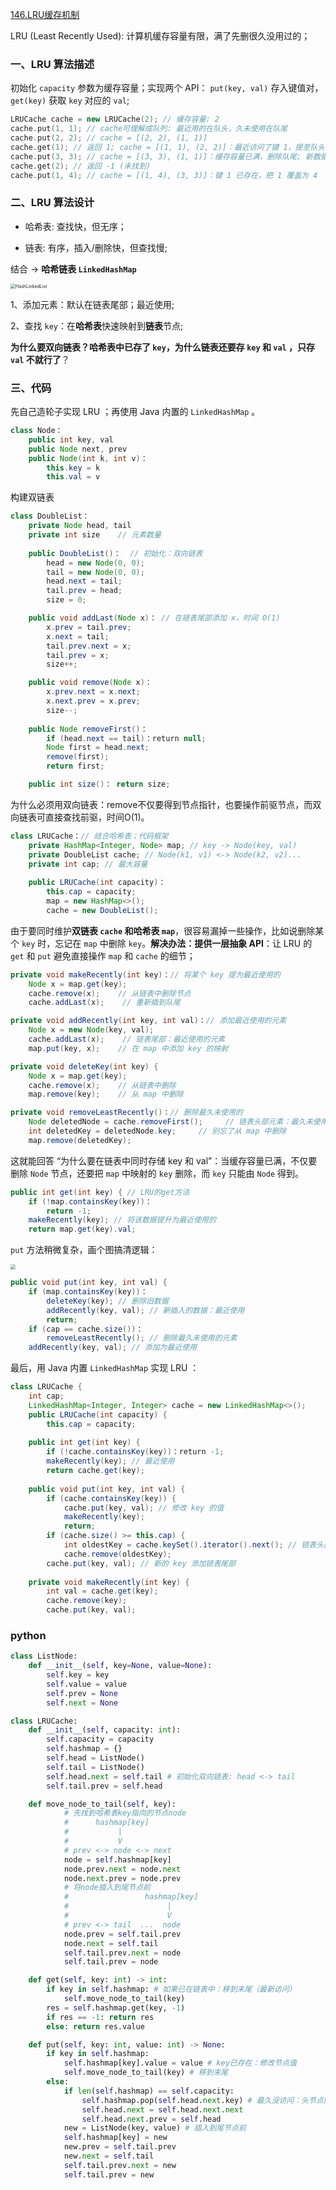 [146.LRU缓存机制](https://leetcode-cn.com/problems/lru-cache/)

LRU (Least Recently Used): 计算机缓存容量有限，满了先删很久没用过的；

### 一、LRU 算法描述

初始化 `capacity` 参数为缓存容量；实现两个 API： `put(key, val)` 存入键值对， `get(key)` 获取 `key` 对应的 `val`;

```cpp
LRUCache cache = new LRUCache(2); // 缓存容量: 2
cache.put(1, 1); // cache可理解成队列: 最近用的在队头，久未使用在队尾
cache.put(2, 2); // cache = [(2, 2), (1, 1)]
cache.get(1); // 返回 1; cache = [(1, 1), (2, 2)]：最近访问了键 1，提至队头
cache.put(3, 3); // cache = [(3, 3), (1, 1)]：缓存容量已满，删除队尾; 新数据插入队头
cache.get(2); // 返回 -1 (未找到)
cache.put(1, 4); // cache = [(1, 4), (3, 3)]：键 1 已存在，把 1 覆盖为 4
```

### 二、LRU 算法设计

- 哈希表: 查找快，但无序；

- 链表: 有序，插入/删除快，但查找慢;

结合 -> **哈希链表 `LinkedHashMap`**

<img src="../pictures/LRU%E7%AE%97%E6%B3%95/4.jpg" alt="HashLinkedList" style="zoom:50%;" />

1、添加元素：默认在链表尾部；最近使用;

2、查找 `key`：在**哈希表**快速映射到**链表**节点;

**为什么要双向链表？哈希表中已存了 `key`，为什么链表还要存 `key` 和 `val` ，只存 `val` 不就行了**？

### 三、代码

先自己造轮子实现 LRU ；再使用 Java 内置的 `LinkedHashMap` 。

```java
class Node：
    public int key, val
    public Node next, prev
    public Node(int k, int v)：
        this.key = k
        this.val = v
```

构建双链表

```java
class DoubleList：
    private Node head, tail
    private int size    // 元素数量
    
    public DoubleList()：  // 初始化：双向链表
        head = new Node(0, 0);
        tail = new Node(0, 0);
        head.next = tail;
        tail.prev = head;
        size = 0;

    public void addLast(Node x)： // 在链表尾部添加 x，时间 O(1)
        x.prev = tail.prev;
        x.next = tail;
        tail.prev.next = x;
        tail.prev = x;
        size++;

    public void remove(Node x)：
        x.prev.next = x.next;
        x.next.prev = x.prev;
        size--;
    
    public Node removeFirst()：
        if (head.next == tail)：return null;
        Node first = head.next;
        remove(first);
        return first;

    public int size()： return size; 
```

为什么必须用双向链表：remove不仅要得到节点指针，也要操作前驱节点，而双向链表可直接查找前驱，时间O(1)。

```java
class LRUCache：// 结合哈希表；代码框架
    private HashMap<Integer, Node> map; // key -> Node(key, val)
    private DoubleList cache; // Node(k1, v1) <-> Node(k2, v2)...
    private int cap; // 最大容量
    
    public LRUCache(int capacity)：
        this.cap = capacity;
        map = new HashMap<>();
        cache = new DoubleList();
```

由于要同时维护**双链表 `cache` 和哈希表 `map`**，很容易漏掉一些操作，比如说删除某个 `key` 时，忘记在 `map` 中删除 `key`。**解决办法：提供一层抽象 API**：让 LRU 的 `get` 和 `put` 避免直接操作 `map` 和 `cache` 的细节；

```java
private void makeRecently(int key)：// 将某个 key 提为最近使用的
    Node x = map.get(key);
    cache.remove(x);    // 从链表中删除节点
    cache.addLast(x);    // 重新插到队尾

private void addRecently(int key, int val)：// 添加最近使用的元素
    Node x = new Node(key, val);
    cache.addLast(x);    // 链表尾部：最近使用的元素
    map.put(key, x);    // 在 map 中添加 key 的映射

private void deleteKey(int key) {
    Node x = map.get(key);
    cache.remove(x);    // 从链表中删除
    map.remove(key);    // 从 map 中删除

private void removeLeastRecently()：// 删除最久未使用的
    Node deletedNode = cache.removeFirst();     // 链表头部元素：最久未使用的
    int deletedKey = deletedNode.key;     // 别忘了从 map 中删除
    map.remove(deletedKey);
```

这就能回答 “为什么要在链表中同时存储 key 和 val”：当缓存容量已满，不仅要删除 `Node` 节点，还要把 `map` 中映射的 `key` 删除，而 `key` 只能由 `Node` 得到。

```java
public int get(int key) { // LRU的get方法
    if (!map.containsKey(key))：
        return -1;
    makeRecently(key); // 将该数据提升为最近使用的
    return map.get(key).val;
```

`put` 方法稍微复杂，画个图搞清逻辑：

<img src="../pictures/LRU算法/put.jpg" style="zoom: 50%;" />

```java
public void put(int key, int val) {
    if (map.containsKey(key))：
        deleteKey(key); // 删除旧数据
        addRecently(key, val); // 新插入的数据：最近使用
        return;
    if (cap == cache.size())：
        removeLeastRecently(); // 删除最久未使用的元素
    addRecently(key, val); // 添加为最近使用
```

最后，用 Java 内置 `LinkedHashMap` 实现 LRU ：

```java
class LRUCache {
    int cap;
    LinkedHashMap<Integer, Integer> cache = new LinkedHashMap<>();
    public LRUCache(int capacity) { 
        this.cap = capacity;
    
    public int get(int key) {
        if (!cache.containsKey(key))：return -1;
        makeRecently(key); // 最近使用
        return cache.get(key);
    
    public void put(int key, int val) {
        if (cache.containsKey(key)) {
            cache.put(key, val); // 修改 key 的值
            makeRecently(key);
            return;
        if (cache.size() >= this.cap) {
            int oldestKey = cache.keySet().iterator().next(); // 链表头部：最久未使用
            cache.remove(oldestKey);
        cache.put(key, val); // 新的 key 添加链表尾部
    
    private void makeRecently(int key) {
        int val = cache.get(key);
        cache.remove(key);
        cache.put(key, val);
```

### python

```python
class ListNode:
    def __init__(self, key=None, value=None):
        self.key = key
        self.value = value
        self.prev = None
        self.next = None

class LRUCache:
    def __init__(self, capacity: int):
        self.capacity = capacity
        self.hashmap = {}
        self.head = ListNode()
        self.tail = ListNode()
        self.head.next = self.tail # 初始化双向链表: head <-> tail
        self.tail.prev = self.head

    def move_node_to_tail(self, key):
            # 先找到哈希表key指向的节点node
            #      hashmap[key]                
            #           |                     
            #           V        
            # prev <-> node <-> next 
            node = self.hashmap[key]
            node.prev.next = node.next
            node.next.prev = node.prev
            # 将node插入到尾节点前
            #                 hashmap[key]          
            #                      |        
            #                      V        
            # prev <-> tail  ...  node         
            node.prev = self.tail.prev
            node.next = self.tail
            self.tail.prev.next = node
            self.tail.prev = node

    def get(self, key: int) -> int:
        if key in self.hashmap: # 如果已在链表中：移到末尾（最新访问）
            self.move_node_to_tail(key)
        res = self.hashmap.get(key, -1)
        if res == -1: return res
        else: return res.value

    def put(self, key: int, value: int) -> None:
        if key in self.hashmap:
            self.hashmap[key].value = value # key已存在：修改节点值
            self.move_node_to_tail(key) # 移到末尾
        else:
            if len(self.hashmap) == self.capacity:
                self.hashmap.pop(self.head.next.key) # 最久没访问：头节点的next
                self.head.next = self.head.next.next
                self.head.next.prev = self.head
            new = ListNode(key, value) # 插入到尾节点前
            self.hashmap[key] = new
            new.prev = self.tail.prev
            new.next = self.tail
            self.tail.prev.next = new
            self.tail.prev = new
```

